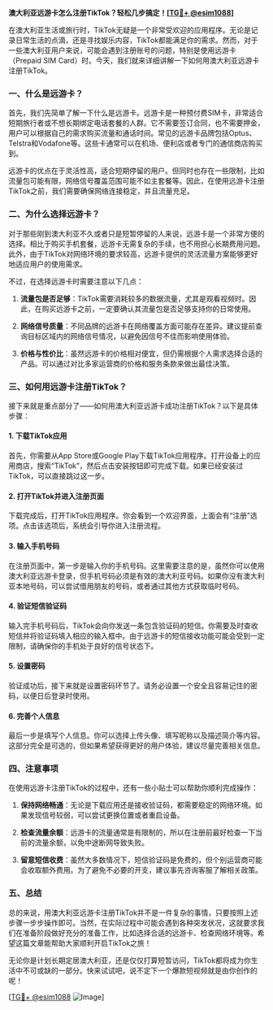 **澳大利亚远游卡怎么注册TikTok？轻松几步搞定！[[TG💪+ @esim1088](https://t.me/s/esim1088)]**

在澳大利亚生活或旅行时，TikTok无疑是一个非常受欢迎的应用程序。无论是记录日常生活的点滴，还是寻找娱乐内容，TikTok都能满足你的需求。然而，对于一些澳大利亚用户来说，可能会遇到注册账号的问题，特别是使用远游卡（Prepaid SIM Card）时。今天，我们就来详细讲解一下如何用澳大利亚远游卡注册TikTok。

### 一、什么是远游卡？

首先，我们先简单了解一下什么是远游卡。远游卡是一种预付费SIM卡，非常适合短期旅行者或不想长期绑定电话套餐的人群。它不需要签订合同，也不需要押金，用户可以根据自己的需求购买流量和通话时间。常见的远游卡品牌包括Optus、Telstra和Vodafone等。这些卡通常可以在机场、便利店或者专门的通信商店购买到。

远游卡的优点在于灵活性高，适合短期停留的用户。但同时也存在一些限制，比如流量包可能有限，网络信号覆盖范围可能不如主套餐等。因此，在使用远游卡注册TikTok之前，我们需要确保网络连接稳定，并且流量充足。

### 二、为什么选择远游卡？

对于那些刚到澳大利亚不久或者只是短暂停留的人来说，远游卡是一个非常方便的选择。相比于购买手机套餐，远游卡无需复杂的手续，也不用担心长期费用问题。此外，由于TikTok对网络环境的要求较高，远游卡提供的灵活流量方案能够更好地适应用户的使用需求。

不过，在选择远游卡时需要注意以下几点：

1. **流量包是否足够**：TikTok需要消耗较多的数据流量，尤其是观看视频时。因此，在购买远游卡之前，一定要确认其流量包是否足够支持你的日常使用。
   
2. **网络信号质量**：不同品牌的远游卡在网络覆盖方面可能存在差异。建议提前查询目标区域内的网络信号情况，以避免因信号不佳而影响使用体验。

3. **价格与性价比**：虽然远游卡的价格相对便宜，但仍需根据个人需求选择合适的产品。可以通过对比多家运营商的价格和服务条款来做出最佳决策。

### 三、如何用远游卡注册TikTok？

接下来就是重点部分了——如何用澳大利亚远游卡成功注册TikTok？以下是具体步骤：

#### 1. 下载TikTok应用

首先，你需要从App Store或Google Play下载TikTok应用程序。打开设备上的应用商店，搜索“TikTok”，然后点击安装按钮即可完成下载。如果已经安装过TikTok，可以直接跳过这一步。

#### 2. 打开TikTok并进入注册页面

下载完成后，打开TikTok应用程序。你会看到一个欢迎界面，上面会有“注册”选项。点击该选项后，系统会引导你进入注册流程。

#### 3. 输入手机号码

在注册页面中，第一步是输入你的手机号码。这里需要注意的是，虽然你可以使用澳大利亚远游卡登录，但手机号码必须是有效的澳大利亚号码。如果你没有澳大利亚本地号码，可以尝试借用朋友的号码，或者通过其他方式获取临时号码。

#### 4. 验证短信验证码

输入完手机号码后，TikTok会向你发送一条包含验证码的短信。你需要及时查收短信并将验证码填入相应的输入框中。由于远游卡的短信接收功能可能会受到一定限制，请确保你的手机处于良好的信号状态下。

#### 5. 设置密码

验证成功后，接下来就是设置密码环节了。请务必设置一个安全且容易记住的密码，以便日后登录时使用。

#### 6. 完善个人信息

最后一步是填写个人信息。你可以选择上传头像、填写昵称以及描述简介等内容。这部分完全是可选的，但如果希望获得更好的用户体验，建议尽量完善相关信息。

### 四、注意事项

在使用远游卡注册TikTok的过程中，还有一些小贴士可以帮助你顺利完成操作：

1. **保持网络畅通**：无论是下载应用还是接收验证码，都需要稳定的网络环境。如果发现信号较弱，可以尝试更换位置或者重启设备。

2. **检查流量余额**：远游卡的流量通常是有限制的，所以在注册前最好检查一下当前的流量余额，以免中途断网导致失败。

3. **留意短信收费**：虽然大多数情况下，短信验证码是免费的，但个别运营商可能会收取额外费用。为了避免不必要的开支，建议事先咨询客服了解相关政策。

### 五、总结

总的来说，用澳大利亚远游卡注册TikTok并不是一件复杂的事情，只要按照上述步骤一步步操作即可。当然，在实际过程中可能会遇到各种突发状况，这就要求我们在准备阶段做好充分的准备工作，比如选择合适的远游卡、检查网络环境等。希望这篇文章能帮助大家顺利开启TikTok之旅！

无论你是计划长期定居澳大利亚，还是仅仅打算短暂访问，TikTok都将成为你生活中不可或缺的一部分。快来试试吧，说不定下一个爆款短视频就是由你创作的呢！

[[TG💪+ @esim1088](https://t.me/s/esim1088) ![Image](https://i.postimg.cc/4NQfJmqS/Snipaste-2025-05-13-00-14-12.png)]